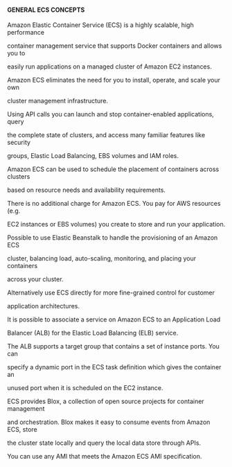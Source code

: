 #### GENERAL ECS CONCEPTS


Amazon Elastic Container Service (ECS) is a highly scalable, high performance

container management service that supports Docker containers and allows you to

easily run applications on a managed cluster of Amazon EC2 instances.


Amazon ECS eliminates the need for you to install, operate, and scale your own

cluster management infrastructure.


Using API calls you can launch and stop container-enabled applications, query

the complete state of clusters, and access many familiar features like security

groups, Elastic Load Balancing, EBS volumes and IAM roles.


Amazon ECS can be used to schedule the placement of containers across clusters

based on resource needs and availability requirements.


There is no additional charge for Amazon ECS. You pay for AWS resources (e.g.

EC2 instances or EBS volumes) you create to store and run your application.


Possible to use Elastic Beanstalk to handle the provisioning of an Amazon ECS

cluster, balancing load, auto-scaling, monitoring, and placing your containers

across your cluster.


Alternatively use ECS directly for more fine-grained control for customer

application architectures.


It is possible to associate a service on Amazon ECS to an Application Load

Balancer (ALB) for the Elastic Load Balancing (ELB) service.


The ALB supports a target group that contains a set of instance ports. You can

specify a dynamic port in the ECS task definition which gives the container an

unused port when it is scheduled on the EC2 instance.


ECS provides Blox, a collection of open source projects for container management

and orchestration. Blox makes it easy to consume events from Amazon ECS, store

the cluster state locally and query the local data store through APIs.


You can use any AMI that meets the Amazon ECS AMI specification.

